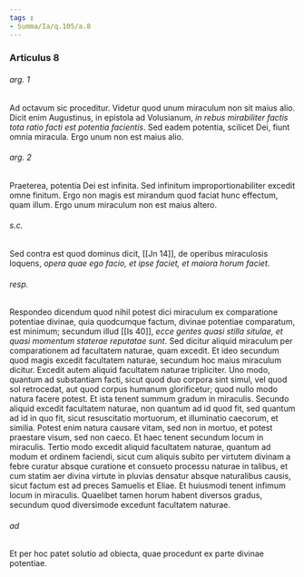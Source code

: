 ```yaml
---
tags : 
- Summa/Ia/q.105/a.8
---
```


### Articulus 8

###### arg. 1
Ad octavum sic proceditur. Videtur quod unum miraculum non sit maius alio. Dicit enim Augustinus, in epistola ad Volusianum, *in rebus mirabiliter factis tota ratio facti est potentia facientis*. Sed eadem potentia, scilicet Dei, fiunt omnia miracula. Ergo unum non est maius alio.

###### arg. 2
Praeterea, potentia Dei est infinita. Sed infinitum improportionabiliter excedit omne finitum. Ergo non magis est mirandum quod faciat hunc effectum, quam illum. Ergo unum miraculum non est maius altero.

###### s.c.
Sed contra est quod dominus dicit, [[Jn 14]], de operibus miraculosis loquens, *opera quae ego facio, et ipse faciet, et maiora horum faciet*.

###### resp.
Respondeo dicendum quod nihil potest dici miraculum ex comparatione potentiae divinae, quia quodcumque factum, divinae potentiae comparatum, est minimum; secundum illud [[Is 40]], *ecce gentes quasi stilla situlae, et quasi momentum staterae reputatae sunt*. Sed dicitur aliquid miraculum per comparationem ad facultatem naturae, quam excedit. Et ideo secundum quod magis excedit facultatem naturae, secundum hoc maius miraculum dicitur. Excedit autem aliquid facultatem naturae tripliciter. Uno modo, quantum ad substantiam facti, sicut quod duo corpora sint simul, vel quod sol retrocedat, aut quod corpus humanum glorificetur; quod nullo modo natura facere potest. Et ista tenent summum gradum in miraculis. Secundo aliquid excedit facultatem naturae, non quantum ad id quod fit, sed quantum ad id in quo fit, sicut resuscitatio mortuorum, et illuminatio caecorum, et similia. Potest enim natura causare vitam, sed non in mortuo, et potest praestare visum, sed non caeco. Et haec tenent secundum locum in miraculis. Tertio modo excedit aliquid facultatem naturae, quantum ad modum et ordinem faciendi, sicut cum aliquis subito per virtutem divinam a febre curatur absque curatione et consueto processu naturae in talibus, et cum statim aer divina virtute in pluvias densatur absque naturalibus causis, sicut factum est ad preces Samuelis et Eliae. Et huiusmodi tenent infimum locum in miraculis. Quaelibet tamen horum habent diversos gradus, secundum quod diversimode excedunt facultatem naturae.

###### ad 
Et per hoc patet solutio ad obiecta, quae procedunt ex parte divinae potentiae.


